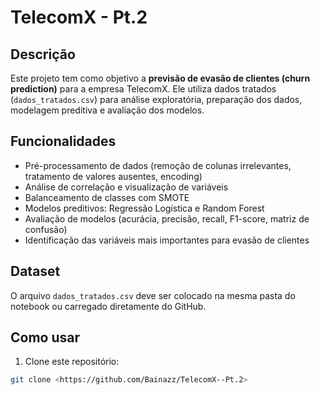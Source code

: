 # TelecomX - Pt.2

## Descrição
Este projeto tem como objetivo a **previsão de evasão de clientes (churn prediction)** para a empresa TelecomX. 
Ele utiliza dados tratados (`dados_tratados.csv`) para análise exploratória, preparação dos dados, modelagem preditiva e avaliação dos modelos.

## Funcionalidades
- Pré-processamento de dados (remoção de colunas irrelevantes, tratamento de valores ausentes, encoding)
- Análise de correlação e visualização de variáveis
- Balanceamento de classes com SMOTE
- Modelos preditivos: Regressão Logística e Random Forest
- Avaliação de modelos (acurácia, precisão, recall, F1-score, matriz de confusão)
- Identificação das variáveis mais importantes para evasão de clientes

## Dataset
O arquivo `dados_tratados.csv` deve ser colocado na mesma pasta do notebook ou carregado diretamente do GitHub.

## Como usar
1. Clone este repositório:
```bash
git clone <https://github.com/Bainazz/TelecomX--Pt.2>
